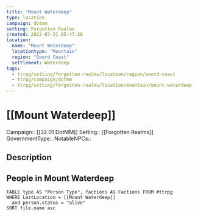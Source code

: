 ```yaml
---
title: "Mount Waterdeep"
type: location
campaign: dotmm
setting: Forgotten Realms
created: 2022-07-31 05:47:28
location:
  name: "Mount Waterdeep"
  locationtype: "Mountain"
  region: "Sword Coast"
  settlement: Waterdeep
tags:
  - ttrpg/setting/forgotten-realms/location/region/sword-coast
  - ttrpg/campaign/dotmm
  - ttrpg/setting/forgotten-realms/location/mountain/mount-waterdeep
---
```

# [[Mount Waterdeep]]

Campaign:: [[32.01 DotMM]]
Setting:: [[Forgotten Realms]]
GovernmentType::
NotableNPCs::

## Description



## People in Mount Waterdeep

```dataview
TABLE type AS "Person Type", factions AS Factions FROM #ttrpg 
WHERE LastLocation = [[Mount Waterdeep]]
  and person.status = "alive"
SORT file.name asc
```



